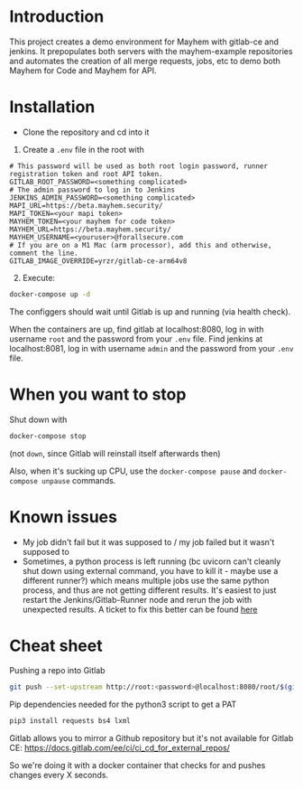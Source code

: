 # Introduction

This project creates a demo environment for Mayhem with gitlab-ce and jenkins. It prepopulates both servers with the mayhem-example repositories and automates the creation of all merge requests, jobs, etc to demo both Mayhem for Code and Mayhem for API.

# Installation

- Clone the repository and cd into it
1. Create a `.env` file in the root with

```env
# This password will be used as both root login password, runner registration token and root API token.
GITLAB_ROOT_PASSWORD=<something complicated>
# The admin password to log in to Jenkins
JENKINS_ADMIN_PASSWORD=<something complicated>
MAPI_URL=https://beta.mayhem.security/
MAPI_TOKEN=<your mapi token>
MAYHEM_TOKEN=<your mayhem for code token>
MAYHEM_URL=https://beta.mayhem.security/
MAYHEM_USERNAME=<youruser>@forallsecure.com
# If you are on a M1 Mac (arm processor), add this and otherwise, comment the line.
GITLAB_IMAGE_OVERRIDE=yrzr/gitlab-ce-arm64v8
```

2. Execute:
```sh
docker-compose up -d
```

The configgers should wait until Gitlab is up and running (via health check).

When the containers are up, find gitlab at localhost:8080, log in with username `root` and the password from your `.env` file. Find jenkins at localhost:8081, log in with username `admin` and the password from your `.env` file.

# When you want to stop
Shut down with
```sh
docker-compose stop
```
(not `down`, since Gitlab will reinstall itself afterwards then)

Also, when it's sucking up CPU, use the `docker-compose pause` and `docker-compose unpause` commands.

# Known issues

- My job didn't fail but it was supposed to / my job failed but it wasn't supposed to
- Sometimes, a python process is left running (bc uvicorn can't cleanly shut down using external command, you have to kill it - maybe use a different runner?) which means multiple jobs use the same python process, and thus are not getting different results. It's easiest to just restart the Jenkins/Gitlab-Runner node and rerun the job with unexpected results. A ticket to fix this better can be found [here](https://trello.com/c/InBu1Ydq/13-fix-port-is-already-in-use-for-python-api-example-jenkins-gitlab)

# Cheat sheet
Pushing a repo into Gitlab
```sh
git push --set-upstream http://root:<password>@localhost:8080/root/$(git rev-parse --show-toplevel | xargs basename).git $(git rev-parse --abbrev-ref HEAD)
```

Pip dependencies needed for the python3 script to get a PAT
```sh
pip3 install requests bs4 lxml
```

Gitlab allows you to mirror a Github repository but it's not available for Gitlab CE:
https://docs.gitlab.com/ee/ci/ci_cd_for_external_repos/

So we're doing it with a docker container that checks for and pushes changes every X seconds.
